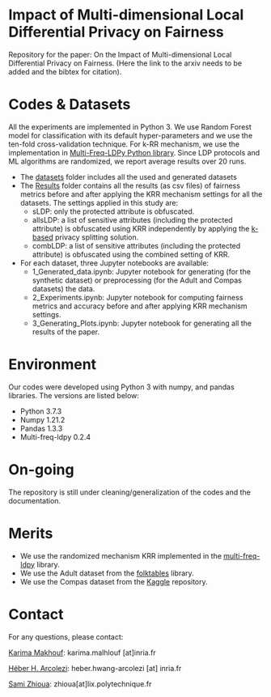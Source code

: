 # Impact of Multi-dimensional Local Differential Privacy on Fairness
Repository for the paper: On the Impact of Multi-dimensional Local
Differential Privacy on Fairness. (Here the link to the arxiv needs to be added and the bibtex for citation).

# Codes & Datasets
All the experiments are implemented in Python 3. We use Random Forest model for classification with its default hyper-parameters and we use the
ten-fold cross-validation technique. For k-RR mechanism, we use the implementation in [Multi-Freq-LDPy Python library](https://github.com/hharcolezi/multi-freq-ldpy). Since LDP protocols and ML algorithms are randomized, we report average results over 20 runs. 
* The [datasets](https://github.com/KarimaMakhlouf/Impact_of_LDP_on_Fairness/tree/main/Datasets) folder includes all the used and generated datasets
* The [Results](https://github.com/KarimaMakhlouf/Impact_of_LDP_on_Fairness/tree/main/Results) folder contains all the results (as csv files) of fairness metrics before and after applying the KRR mechanism settings for all the datasets. The settings applied in this study are:
    - sLDP: only the protected attribute is obfuscated.
    - allsLDP: a list of sensitive attributes (including the protected attribute) is obfuscated using KRR independently by applying the [k-based](https://link.springer.com/chapter/10.1007/978-3-031-37586-6_1) privacy splitting solution.
    - combLDP: a list of sensitive attributes (including the protected attribute) is obfuscated using the combined setting of KRR.
* For each dataset, three Jupyter notebooks are available:
    - 1_Generated_data.ipynb: Jupyter notebook for generating (for the synthetic dataset) or preprocessing (for the Adult and Compas datasets) the data.
    - 2_Experiments.ipynb: Jupyter notebook for computing fairness metrics and accuracy before and after applying KRR mechanism settings.
    - 3_Generating_Plots.ipynb: Jupyter notebook for generating all the results of the paper.
    
# Environment
Our codes were developed using Python 3 with numpy, and pandas libraries. The versions are listed below:
* Python 3.7.3
* Numpy 1.21.2
* Pandas 1.3.3
* Multi-freq-ldpy 0.2.4

# On-going
The repository is still under cleaning/generalization of the codes and the documentation.

# Merits
* We use the randomized mechanism KRR implemented in the [multi-freq-ldpy](https://github.com/hharcolezi/multi-freq-ldpy) library.
* We use the Adult dataset from the [folktables](https://github.com/socialfoundations/folktables) library.
* We use the Compas dataset from the [Kaggle](https://www.kaggle.com/datasets/danofer/compass) repository.

# Contact
For any questions, please contact:

[Karima Makhouf](http://www.lix.polytechnique.fr/Labo/Karima.MAKHLOUF/): karima.malhlouf [at]inria.fr

[Héber H. Arcolezi](https://hharcolezi.github.io/): heber.hwang-arcolezi [at] inria.fr

[Sami Zhioua](https://www.lix.polytechnique.fr/Labo/Sami.ZHIOUA/): zhioua[at]lix.polytechnique.fr

